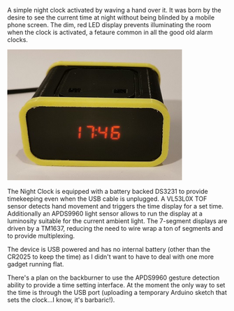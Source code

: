 A simple night clock activated by waving a hand over it. It was born by the desire to see the current time at night without being blinded by a mobile phone screen. The dim, red LED display prevents illuminating the room when the clock is activated, a fetaure common in all the good old alarm clocks.

![assembled](documentation/assembled_small.jpg)

The Night Clock is equipped with a battery backed DS3231 to provide timekeeping even when the USB cable is unplugged. A VL53L0X TOF sensor detects hand movement and triggers the time display for a set time. Additionally an APDS9960 light sensor allows to run the display at a luminosity suitable for the current ambient light. The 7-segment displays are driven by a TM1637, reducing the need to wire wrap a ton of segments and to provide multiplexing.

The device is USB powered and has no internal battery (other than the CR2025 to keep the time) as I didn't want to have to deal with one more gadget running flat.

There's a plan on the backburner to use the APDS9960 gesture detection ability to provide a time setting interface. At the moment the only way to set the time is through the USB port (uploading a temporary Arduino sketch that sets the clock...I know, it's barbaric!).




